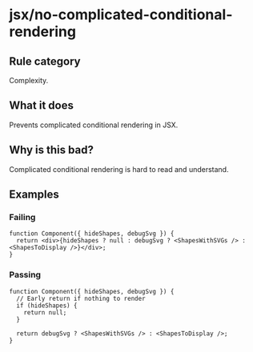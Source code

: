# jsx/no-complicated-conditional-rendering

## Rule category

Complexity.

## What it does

Prevents complicated conditional rendering in JSX.

## Why is this bad?

Complicated conditional rendering is hard to read and understand.

## Examples

### Failing

```tsx
function Component({ hideShapes, debugSvg }) {
  return <div>{hideShapes ? null : debugSvg ? <ShapesWithSVGs /> : <ShapesToDisplay />}</div>;
}
```

### Passing

```tsx
function Component({ hideShapes, debugSvg }) {
  // Early return if nothing to render
  if (hideShapes) {
    return null;
  }

  return debugSvg ? <ShapesWithSVGs /> : <ShapesToDisplay />;
}
```
